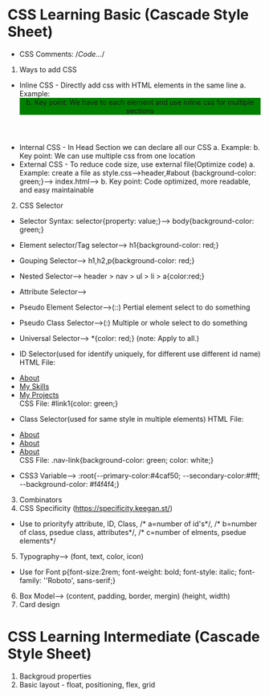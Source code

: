 # CSS Learning Basic (Cascade Style Sheet)
- CSS Comments: /*Code...*/
1. Ways to add CSS
- Inline CSS - Directly add css with HTML elements in the same line
a. Example: <header style="background-color: green">
b. Key point: We have to each element and use inline css for multiple sections
- Internal CSS - In Head Section we can declare all our CSS
a. Example: <head><style>header, id(#aboutme){background-color: green}</style><head/>
b. Key point: We can use multiple css from one location
- External CSS - To reduce code size, use external file(Optimize code)
a. Example: create a file as style.css-->header,#about {background-color: green;}--> index.html--> <link rel="stylesheet" href="style.css">
b. Key point: Code optimized, more readable, and easy maintainable 

2. CSS Selector 
- Selector Syntax: selector{property: value;}--> body{background-color: green;}
- Element selector/Tag selector--> h1{background-color: red;} 
- Gouping Selector--> h1,h2,p{background-color: red;}
- Nested Selector--> header > nav > ul > li > a{color:red;}
- Attribute Selector-->
- Pseudo Element Selector-->(::) Pertial element select to do something  
- Pseudo Class Selector-->(:) Multiple or whole select to do something 
- Universal Selector--> *{color: red;} (note: Apply to all.)
- ID Selector(used for identify uniquely, for different use different id name)
 HTML File: <li><a href="#about" id="link1" title="About Me">About</a></li>
            <li><a href="#skills" id="link2" title="My Skills">My Skills</a></li>
            <li><a href="#projects" id="link3" title="My Projects">My Projects</a></li>
 CSS File: #link1{color: green;} 
- Class Selector(used for same style in multiple elements)
 HTML File:  <li><a href="#about" class="nav-link" title="About Me">About</a></li>
            <li><a href="#skills" class="nav-link" title="skills">About</a></li>
            <li><a href="#projects" class="nav-link" title="projects">About</a></li>
 CSS File: .nav-link{background-color: green; color: white;} 

- CSS3 Variable--> :root{--primary-color:#4caf50; --secondary-color:#fff; --background-color: #f4f4f4;}

3. Combinators
4. CSS Specificity (https://specificity.keegan.st/)
- Use to priorityfy attribute, ID, Class,
/* a=number of id's*/, 
/* b=number of class, psedue class, attributes*/, 
/* c=number of elments, psedue elements*/

5. Typography--> (font, text, color, icon)
- Use for Font p{font-size:2rem; font-weight: bold; font-style: italic; font-family: ''Roboto', sans-serif;}

6. Box Model--> (content, padding, border, mergin) (height, width)
8. Card design

# CSS Learning Intermediate (Cascade Style Sheet)
1. Backgroud properties
2. Basic layout - float, positioning, flex, grid 